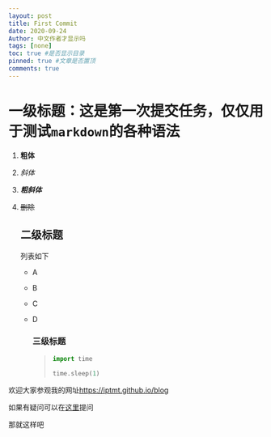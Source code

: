 ```yaml
---
layout: post
title: First Commit
date: 2020-09-24
Author: 中文作者才显示吗
tags: [none]
toc: true #是否显示目录
pinned: true #文章是否置顶
comments: true
--- 
```

# 一级标题：这是第一次提交任务，仅仅用于测试`markdown`的各种语法

1. **粗体**

2. *斜体*

3. ***粗斜体***

4. ~~删除~~

   ## 二级标题

   列表如下

   - A

   - B

   - C

   - D

     ### 三级标题

     > ```python
     > import time
     > 
     > time.sleep(1)
     > ```

欢迎大家参观我的网址<https://iptmt.github.io/blog>

如果有疑问可以在[这里](https://github.com/iptmt/)提问

那就这样吧

[^1]: a footnote

